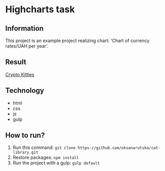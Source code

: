 # Highcharts task 
## Information
This project is an example project realizing chart: 'Chart of currency rates/UAH per year'.
## Result
[Crypto Kitties](https://oksanarutska.github.io/cat-library/)
## Technology
- html
- css
- js
- gulp

## How to run?
1. Run this command: ```git clone https://github.com/oksanarutska/cat-library.git```
2. Restore packages: ```npm install```
3. Run the project with a gulp: ```gulp default```
